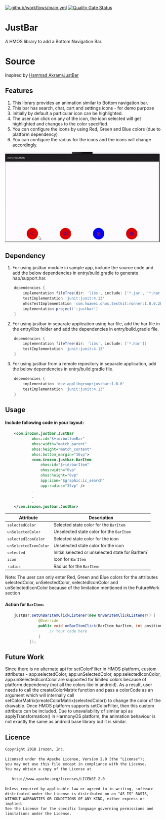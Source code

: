 [![.github/workflows/main.yml](https://github.com/applibgroup/JustBar/actions/workflows/main.yml/badge.svg)](https://github.com/applibgroup/JustBar/actions/workflows/main.yml)
[![Quality Gate Status](https://sonarcloud.io/api/project_badges/measure?project=applibgroup_JustBar&metric=alert_status)](https://sonarcloud.io/summary/new_code?id=applibgroup_JustBar)

# JustBar
A HMOS library to add a Bottom Navigation Bar.

# Source
Inspired by [Hammad Akram/JustBar](https://github.com/Hamadakram/JustBar)

## Features
1) This library provides an animation similar to Bottom navigation bar. 
2) This bar has search, chat, cart and settings icons - for demo purpose
3) Initially by default a particular icon can be highlighted.
4) The user can click on any of the icon, the icon selected will get highlighted and changes to the color specified.
5) You can configure the icons by using Red, Green and Blue colors (due to platform dependency)
6) You can configure the radius for the icons and the icons will change accordingly.

<img src="screenshots/JustBar.gif" width="500">

## Dependency
1. For using justbar module in sample app, include the source code and add the below dependencies in entry/build.gradle to generate hap/support.har.
```groovy
	dependencies {
        implementation fileTree(dir: 'libs', include: ['*.jar', '*.har'])
        testImplementation 'junit:junit:4.13'
        ohosTestImplementation 'com.huawei.ohos.testkit:runner:1.0.0.200'
        implementation project(':justbar')
    }
```
2. For using justbar in separate application using har file, add the har file in the entry/libs folder and add the dependencies in entry/build.gradle file.
```groovy
	dependencies {
		implementation fileTree(dir: 'libs', include: ['*.har'])
		testImplementation 'junit:junit:4.13'
	}
```
3. For using justbar from a remote repository in separate application, add the below dependencies in entry/build.gradle file.
```groovy
	dependencies {
		implementation 'dev.applibgroup:justbar:1.0.0'
		testImplementation 'junit:junit:4.13'
	}
```

## Usage
#### Include following code in your layout:
```xml
    <com.irozon.justbar.JustBar
            ohos:id="$+id:bottomBar"
            ohos:width="match_parent"
            ohos:height="match_content"
            ohos:bottom_margin="16vp">
            <com.irozon.justbar.BarItem
                ohos:id="$+id:barItem"
                ohos:width="0vp"
                ohos:height="0vp"
                app:icon="$graphic:ic_search"
                app:radius="35vp" />
            .
            .
            .
    </com.irozon.justbar.JustBar>
```
Attribute | Description
--- | ---
`selectedColor` | Selected state color for the ` BarItem `
`unSelectedColor` | Unselected state color for the `BarItem`
`selectedIconColor` | Selected state color for the icon
`unSelectedIconColor` | Unselected state color for the icon
`selected` | Initial selected or unselected state for BarItem`
`icon` | Icon for `BarItem`
`radius` | Radius for the `BarItem`

Note: The user can only enter Red, Green and Blue colors for the attributes selectedColor, unSelectedColor, selectedIconColor and unSelectedIconColor because of the limitation mentioned in the FutureWork section

#### Action for `BarItem`:
```java
    justBar.setOnBarItemClickListener(new OnBarItemClickListener() {
               @Override
               public void onBarItemClick(BarItem barItem, int position) {
                    // Your code here
               }
           });
```

## Future Work
Since there is no alternate api for setColorFilter in HMOS platform, custom attributes - app:selectedColor, 
app:unSelectedColor, app:selectedIconColor, app:unSelectedIconColor are supported for limited colors because of platform dependency (not all the colors like in android). 
As a result, user needs to call the createColorMatrix function and pass a colorCode as an argument which will internally call setColorMatrix(createColorMatrix(selectedColor)) to change the color of the drawable. Once HMOS platform supports setColorFilter, then this custom attribute can be included.
Due to unavailability of similar api as applyTransformation() in HarmonyOS platform, the animation behaviour is not exactly the same as android base library but it is similar.
                                                                                                   
## Licence
```
Copyright 2018 Irozon, Inc.

Licensed under the Apache License, Version 2.0 (the "License");
you may not use this file except in compliance with the License.
You may obtain a copy of the License at

   http://www.apache.org/licenses/LICENSE-2.0

Unless required by applicable law or agreed to in writing, software
distributed under the License is distributed on an "AS IS" BASIS,
WITHOUT WARRANTIES OR CONDITIONS OF ANY KIND, either express or implied.
See the License for the specific language governing permissions and
limitations under the License.
```                                                                                   

